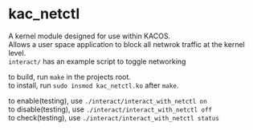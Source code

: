# kac_netctl

A kernel module designed for use within KACOS.  
Allows a user space application to block all netwrok traffic at the kernel level.  
`interact/` has an example script to toggle networking  

to build, run `make` in the projects root.  
to install, run `sudo insmod kac_netctl.ko` after `make`.  

to enable(testing), use `./interact/interact_with_netctl on`  
to disable(testing), use `./interact/interact_with_netctl off`  
to check(testing), use `./interact/interact_with_netctl status`  

